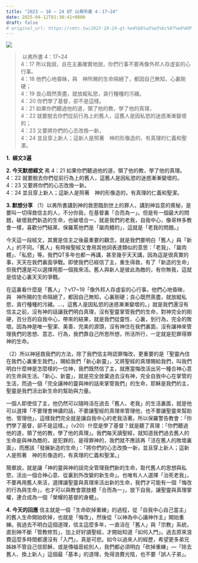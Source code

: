 ```yaml
---
title: "2023 – 10 – 24 QT 以弗所書 4：17~24"
date: 2025-04-12T01:30:41+0800
draft: false
# original_url: https://cmtc.tw/2023-10-24-qt-%e4%bb%a5%e5%bc%97%e6%89%80%e6%9b%b8-4%ef%bc%9a1724
---
```


![](/images/qt.jpg)
>  以弗所書 4：17\~24  
> 4：17 所以我說，且在主裏確實地說，你們行事不要再像外邦人存虛妄的心行事。  
> 4：18 他們心地昏昧，與　神所賜的生命隔絕了，都因自己無知，心裏剛硬；  
> 4：19 良心既然喪盡，就放縱私慾，貪行種種的污穢。  
> 4：20 你們學了基督，卻不是這樣。  
> 4：21 如果你們聽過他的道，領了他的教，學了他的真理，  
> 4：22 就要脫去你們從前行為上的舊人，這舊人是因私慾的迷惑漸漸變壞的；  
> 4：23 又要將你們的心志改換一新，  
> 4：24 並且穿上新人；這新人是照著　神的形像造的，有真理的仁義和聖潔。

**1.  經文3遍**

**2. 今天默想經文**
弗 4：21 如果你們聽過他的道，領了他的教，學了他的真理。  
4：22 就要脫去你們從前行為上的舊人，這舊人是因私慾的迷惑漸漸變壞的。  
4：23 又要將你們的心志改換一新。  
4：24 並且穿上新人；這新人是照著　神的形像造的，有真理的仁義和聖潔。

**3. 默想分享**
（1）以弗所書講到神的救恩臨到世上的罪人，講到神旨意的奧秘，是要叫一切得救信主的人，不分你我，在基督裏「合而為一」。但是有一個最大的問題，破壞我們新造的生命，也破壞合一，就是我們的老我，自我中心，像哥林多教會一樣，喜歡分門結黨，保羅罵他們是「屬肉體的」，這就是「老我的問題。」

今天這一段經文，其實是信主之後最重要的觀念，就是我們要明白「舊人」與「新人」的不同。「舊人」有時候聖經又會用其他詞表達類似的意思：「老我」、「屬肉體」、「私慾」等。我們QT多年也都一再講，甚至幾乎天天講，因為這是很真實的事，天天在我們裏面爭戰。即使我們已經信了主，重生得救，有了「新造的生命」但我們還是可以選擇用那一個我來活。舊人與新人是彼此為敵的，有你無我，這就是信徒心裏天天的爭戰。

在這裏看什麼是「舊人」？v17\~19「像外邦人存虛妄的心行事。他們心地昏昧，與　神所賜的生命隔絕了，都因自己無知，心裏剛硬；良心既然喪盡，就放縱私慾，貪行種種的污穢。…，這舊人是因私慾的迷惑漸漸變壞的。」就是我們還沒有信主之前，沒有神的話讓我們明白真理，沒有聖靈掌管我們的生命，對神完全的剛硬，百分百的自我中心，帶來的結果，就是我們從靈性、心裏，到行為，完全的敗壞。因為神是唯一聖潔、美善、完美的源頭，沒有神住在我們裏面，沒有讓神來管理我們的思想、意志、行為，我們靠自己所思所想，所活所行，一定就是犯罪得罪神的生命。

（2）所以神拯救我們的方法，除了我們信主時認罪悔改，更重要的是「聖靈內住在我們心裏重生我們」，賜給我們「新心新靈」，又將聖經的真理賜給我們，叫我們明白什麼神是怎麼樣的一位神，我們既然信了主，就應當悔改活出另一種合神心意的生命與生活。「新心、新靈」，就是完全放棄過去沒有神，完全自我中心在掌管的生活，而過一個「完全讓神的靈與神的話來掌管我們」的生命，耶穌是我們的主，聖靈是我們活出新生命的幫助與力量。

一個人即使信了主，他仍然可以隨時活在過去「舊人、老我」的生活裏面，就是他可以選擇「不要理會神講的話，不要讓聖經的真理來管理他，也不要讓聖靈來幫助他、管理他」，這樣我們完全就是讓自我中心的老我活著。所以保羅警告教會：「你們學了基督，卻不是這樣。」（v20）什麼是學了基督？就是聽了真理：「你們聽過他的道，領了他的教，學了他的真理」。我們每天讀聖經，就知道我們過去舊人的生命是與神為敵的，是犯罪的，是得罪神的，我們就不應該再「活在舊人的敗壞裏面」，而應該「發展新造的生命」：「將你們的心志改換一新，並且穿上新人；這新人是照著　神的形像造的，有真理的仁義和聖潔。」

簡單說，就是讓「神的靈與神的話完全管理我們新的生命，取代舊人的思想與私慾，活出一個合神心意、從裏到外改變的新生命」。也唯有人人選擇「治死老我」，不要再用舊人來活，選擇讓聖靈與真理來活出新的生命，我們才可能有一個「悔改的行為與生命」，也才可以與教會眾肢體「合而為一」，放下自我，讓聖靈與真理掌權，連合成為一個「榮耀的基督的身體」。

**4. 今天的回應**
信主就是一個「生命砍掉重練」的過程，從「自我中心自己當主」的舊人生命開始砍掉，也就是「悔改」，然後從「以神為中心讓神作主」開始重練。我過去不明白這個道理，信主這麼多年，一直活在「舊人」與「宗教」系統，直到神不斷「管教修剪」，加上好好讀聖經，才開始知道「如何入門」。過去原來浪費這麼多時間都還沒有「入門」，真是可悲。如今以過來人的經歷，希望更多弟兄姊妹不管自己信耶穌，或是傳福音給別人，我們都必須明白「砍掉重練」—「除去舊人、換上新人」這個最「基本」的道理，免得浪費光陰，也不要「誤人子弟」。
